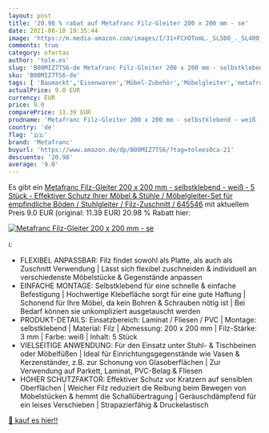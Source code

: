 ```yaml
---
layout: post
title: '20.98 % rabat auf Metafranc Filz-Gleiter 200 x 200 mm - se'
date: 2021-08-10 19:35:44
image: 'https://m.media-amazon.com/images/I/31+FCXOTomL._SL500_._SL400_.jpg'
comments: true
category: ofertas
author: 'tole.es'
slug: 'B00MIZ7TS6-de Metafranc Filz-Gleiter 200 x 200 mm - selbstklebend - weiß...'
sku: 'B00MIZ7TS6-de'
tags: [ 'Baumarkt','Eisenwaren','Möbel-Zubehör','Möbelgleiter','metafranc', ]
actualPrice: 9.0 EUR
currency: EUR
price: 9.0
comparePrice: 11.39 EUR
prodname: 'Metafranc Filz-Gleiter 200 x 200 mm - selbstklebend - weiß - 5 Stück - Effektiver Schutz Ihrer Möbel & Stühle / Möbelgleiter-Set für empfindliche Böden / Stuhlgleiter / Filz-Zuschnitt / 645546'
country: 'de'
flag: '🇩🇪'
brand: 'Metafranc'
buyurl: 'https://www.amazon.de/dp/B00MIZ7TS6/?tag=tolees0ca-21'
descuento: '20.98'
average: '9.0'
---
```


Es gibt ein [Metafranc Filz-Gleiter 200 x 200 mm - selbstklebend - weiß - 5 Stück - Effektiver Schutz Ihrer Möbel & Stühle / Möbelgleiter-Set für empfindliche Böden / Stuhlgleiter / Filz-Zuschnitt / 645546](https://www.amazon.de/dp/B00MIZ7TS6/?tag=tolees0ca-21) mit aktuellem Preis 9.0 EUR (original: 11.39 EUR) 20.98 % Rabatt hier:

[![Metafranc Filz-Gleiter 200 x 200 mm - se](https://m.media-amazon.com/images/I/31+FCXOTomL._SL500_._SL400_.jpg)](https://www.amazon.de/dp/B00MIZ7TS6/?tag=tolees0ca-21)

ℹ️:

- FLEXIBEL ANPASSBAR: Filz findet sowohl als Platte, als auch als Zuschnitt Verwendung | Lässt sich flexibel zuschneiden & individuell an verschiedenste Möbelstücke & Gegenstände anpassen
- EINFACHE MONTAGE: Selbstklebend für eine schnelle & einfache Befestigung | Hochwertige Klebefläche sorgt für eine gute Haftung | Schonend für Ihre Möbel, da kein Bohren & Schrauben nötig ist | Bei Bedarf können sie unkompliziert ausgetauscht werden
- PRODUKT-DETAILS: Einsatzbereich: Laminat / Fliesen / PVC | Montage: selbstklebend | Material: Filz | Abmessung: 200 x 200 mm | Filz-Stärke: 3 mm | Farbe: weiß | Inhalt: 5 Stück
- VIELSEITIGE ANWENDUNG: Für den Einsatz unter Stuhl- & Tischbeinen oder Möbelfüßen | Ideal für Einrichtungsgegenstände wie Vasen & Kerzenständer, z.B. zur Schonung von Glasoberflächen | Zur Verwendung auf Parkett, Laminat, PVC-Belag & Fliesen
- HOHER SCHUTZFAKTOR: Effektiver Schutz vor Kratzern auf sensiblen Oberflächen | Weicher Filz reduziert die Reibung beim Bewegen von Möbelstücken & hemmt die Schallübertragung | Geräuschdämpfend für ein leises Verschieben | Strapazierfähig & Druckelastisch

[🛒 kauf es hier!!](https://www.amazon.de/dp/B00MIZ7TS6/?tag=tolees0ca-21)
